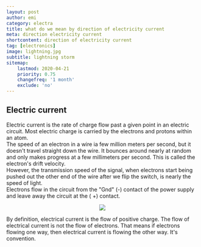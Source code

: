 ```yaml
---
layout: post
author: emi
category: electra
title: what do we mean by direction of electricity current
meta: direction electricity current
shortcontent: direction of electricity current
tag: [electronics]
image: lightning.jpg
subtitle: lightning storm
sitemap:
    lastmod: 2020-04-21
    priority: 0.75
    changefreq: '1 month'
    exclude: 'no'
---
```

## Electric current

Electric current is the rate of charge flow past a given point in an electric circuit. Most electric charge is carried by the electrons and protons within an atom.  
The speed of an electron in a wire ia few million meters per second, but it doesn't travel straight down the wire. It bounces around nearly at random and only makes progress at a few millimeters per second. This is called the electron's drift velocity.  
However, the transmission speed of the signal, when electrons start being pushed out the other end of the wire after we flip the switch, is nearly the speed of light.  
Electrons flow in the circuit from the "Gnd" (-) contact of the power supply and leave away the circuit at the ( +) contact.  

<div style="text-align:center"><img src="{{site.baseurl}}/assets/images/electro_current.png" /></div>

By definition, electrical current is the flow of positive charge. The flow of electrical current is not the flow of electrons. That means if electrons flowing one way, then electrical current is flowing the other way. It's convention.  


